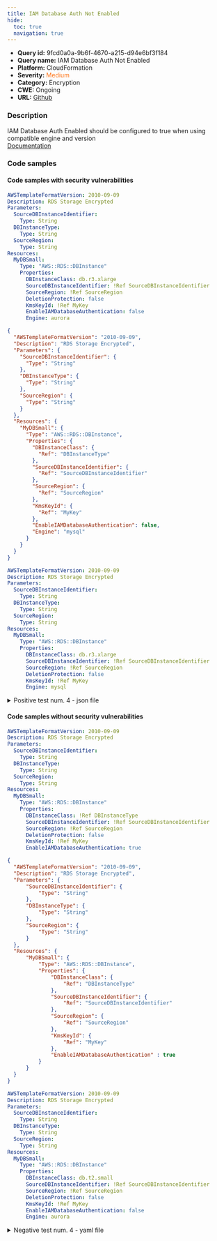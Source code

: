 ```yaml
---
title: IAM Database Auth Not Enabled
hide:
  toc: true
  navigation: true
---
```


<style>
  .highlight .hll {
    background-color: #ff171742;
  }
  .md-content {
    max-width: 1100px;
    margin: 0 auto;
  }
</style>

-   **Query id:** 9fcd0a0a-9b6f-4670-a215-d94e6bf3f184
-   **Query name:** IAM Database Auth Not Enabled
-   **Platform:** CloudFormation
-   **Severity:** <span style="color:#ff7213">Medium</span>
-   **Category:** Encryption
-   **CWE:** Ongoing
-   **URL:** [Github](https://github.com/Checkmarx/kics/tree/master/assets/queries/cloudFormation/aws/iam_database_auth_not_enabled)

### Description
IAM Database Auth Enabled should be configured to true when using compatible engine and version<br>
[Documentation](https://docs.aws.amazon.com/AWSCloudFormation/latest/UserGuide/aws-properties-rds-database-instance.html#cfn-rds-dbinstance-enableiamdatabaseauthentication)

### Code samples
#### Code samples with security vulnerabilities
```yaml title="Positive test num. 1 - yaml file" hl_lines="19"
AWSTemplateFormatVersion: 2010-09-09
Description: RDS Storage Encrypted
Parameters:
  SourceDBInstanceIdentifier:
    Type: String
  DBInstanceType:
    Type: String
  SourceRegion:
    Type: String
Resources:
  MyDBSmall:
    Type: "AWS::RDS::DBInstance"
    Properties:
      DBInstanceClass: db.r3.xlarge
      SourceDBInstanceIdentifier: !Ref SourceDBInstanceIdentifier
      SourceRegion: !Ref SourceRegion
      DeletionProtection: false
      KmsKeyId: !Ref MyKey
      EnableIAMDatabaseAuthentication: false
      Engine: aurora

```
```json title="Positive test num. 2 - json file" hl_lines="31"
{
  "AWSTemplateFormatVersion": "2010-09-09",
  "Description": "RDS Storage Encrypted",
  "Parameters": {
    "SourceDBInstanceIdentifier": {
      "Type": "String"
    },
    "DBInstanceType": {
      "Type": "String"
    },
    "SourceRegion": {
      "Type": "String"
    }
  },
  "Resources": {
    "MyDBSmall": {
      "Type": "AWS::RDS::DBInstance",
      "Properties": {
        "DBInstanceClass": {
          "Ref": "DBInstanceType"
        },
        "SourceDBInstanceIdentifier": {
          "Ref": "SourceDBInstanceIdentifier"
        },
        "SourceRegion": {
          "Ref": "SourceRegion"
        },
        "KmsKeyId": {
          "Ref": "MyKey"
        },
        "EnableIAMDatabaseAuthentication": false,
        "Engine": "mysql"
      }
    }
  }
}

```
```yaml title="Positive test num. 3 - yaml file" hl_lines="13"
AWSTemplateFormatVersion: 2010-09-09
Description: RDS Storage Encrypted
Parameters:
  SourceDBInstanceIdentifier:
    Type: String
  DBInstanceType:
    Type: String
  SourceRegion:
    Type: String
Resources:
  MyDBSmall:
    Type: "AWS::RDS::DBInstance"
    Properties:
      DBInstanceClass: db.r3.xlarge
      SourceDBInstanceIdentifier: !Ref SourceDBInstanceIdentifier
      SourceRegion: !Ref SourceRegion
      DeletionProtection: false
      KmsKeyId: !Ref MyKey
      Engine: mysql

```
<details><summary>Positive test num. 4 - json file</summary>

```json hl_lines="18"
{
  "AWSTemplateFormatVersion": "2010-09-09",
  "Description": "RDS Storage Encrypted",
  "Parameters": {
    "SourceDBInstanceIdentifier": {
      "Type": "String"
    },
    "DBInstanceType": {
      "Type": "String"
    },
    "SourceRegion": {
      "Type": "String"
    }
  },
  "Resources": {
    "MyDBSmall": {
      "Type": "AWS::RDS::DBInstance",
      "Properties": {
        "DBInstanceClass": {
          "Ref": "DBInstanceType"
        },
        "SourceDBInstanceIdentifier": {
          "Ref": "SourceDBInstanceIdentifier"
        },
        "SourceRegion": {
          "Ref": "SourceRegion"
        },
        "KmsKeyId": {
          "Ref": "MyKey"
        },
        "Engine": "mysql"
      }
    }
  }
}

```
</details>


#### Code samples without security vulnerabilities
```yaml title="Negative test num. 1 - yaml file"
AWSTemplateFormatVersion: 2010-09-09
Description: RDS Storage Encrypted
Parameters:
  SourceDBInstanceIdentifier:
    Type: String
  DBInstanceType:
    Type: String
  SourceRegion:
    Type: String
Resources:
  MyDBSmall:
    Type: "AWS::RDS::DBInstance"
    Properties:
      DBInstanceClass: !Ref DBInstanceType
      SourceDBInstanceIdentifier: !Ref SourceDBInstanceIdentifier
      SourceRegion: !Ref SourceRegion
      DeletionProtection: false
      KmsKeyId: !Ref MyKey
      EnableIAMDatabaseAuthentication: true

```
```json title="Negative test num. 2 - json file"
{
  "AWSTemplateFormatVersion": "2010-09-09",
  "Description": "RDS Storage Encrypted",
  "Parameters": {
      "SourceDBInstanceIdentifier": {
          "Type": "String"
      },
      "DBInstanceType": {
          "Type": "String"
      },
      "SourceRegion": {
          "Type": "String"
      }
  },
  "Resources": {
      "MyDBSmall": {
          "Type": "AWS::RDS::DBInstance",
          "Properties": {
              "DBInstanceClass": {
                  "Ref": "DBInstanceType"
              },
              "SourceDBInstanceIdentifier": {
                  "Ref": "SourceDBInstanceIdentifier"
              },
              "SourceRegion": {
                  "Ref": "SourceRegion"
              },
              "KmsKeyId": {
                  "Ref": "MyKey"
              },
              "EnableIAMDatabaseAuthentication" : true
          }
      }
  }
}

```
```yaml title="Negative test num. 3 - yaml file"
AWSTemplateFormatVersion: 2010-09-09
Description: RDS Storage Encrypted
Parameters:
  SourceDBInstanceIdentifier:
    Type: String
  DBInstanceType:
    Type: String
  SourceRegion:
    Type: String
Resources:
  MyDBSmall:
    Type: "AWS::RDS::DBInstance"
    Properties:
      DBInstanceClass: db.t2.small
      SourceDBInstanceIdentifier: !Ref SourceDBInstanceIdentifier
      SourceRegion: !Ref SourceRegion
      DeletionProtection: false
      KmsKeyId: !Ref MyKey
      EnableIAMDatabaseAuthentication: false
      Engine: aurora

```
<details><summary>Negative test num. 4 - yaml file</summary>

```yaml
AWSTemplateFormatVersion: 2010-09-09
Description: RDS Storage Encrypted
Parameters:
  SourceDBInstanceIdentifier:
    Type: String
  DBInstanceType:
    Type: String
  SourceRegion:
    Type: String
Resources:
  MyDBSmall:
    Type: "AWS::RDS::DBInstance"
    Properties:
      DBInstanceClass: db.t2.small
      SourceDBInstanceIdentifier: !Ref SourceDBInstanceIdentifier
      SourceRegion: !Ref SourceRegion
      DeletionProtection: false
      KmsKeyId: !Ref MyKey
      EnableIAMDatabaseAuthentication: false
      Engine: mariadb
      EngineVersion: 10.2.43

```
</details>
